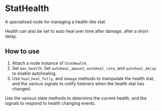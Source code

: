# StatHealth

A specialised node for managing a health-like stat.

Health can also be set to auto heal over time after damage, after a short delay.

## How to use

1. Attach a node instance of `StatHealth`.
2. Set `max_health`.  Set `autoheal_amount`, `autoheal_rate`, and `autoheal_delay` to enable autohealing.
3. Use `heal`,`heal_fully`, and `damage` methods  to manipulate the health stat, and the various signals to notify listeners when the health stat has changed.

Use the various state methods to determine the current health, and the signals to respond to health changing events.
